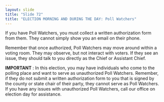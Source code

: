 ```yaml
---
layout: slide
title: "Slide 72"
title: "ELECTION MORNING AND DURING THE DAY: Poll Watchers"
---
```


If you have Poll Watchers, you must collect a written authorization form from them. They cannot simply show you an email on their phone.

Remember that once authorized, Poll Watchers may move around within a voting room. They may observe, but not interact with voters. If they see an issue, they should talk to you directly as the Chief or Assistant Chief.

**IMPORTANT** : In this election, you may have individuals who come to the polling place and want to serve as unauthorized Poll Watchers. Remember, if they do not submit a written authorization form to you that is signed by the county or state chair of their party, they cannot serve as Poll Watchers. If you have any issues with unauthorized Poll Watchers, call our office on election day for assistance.
